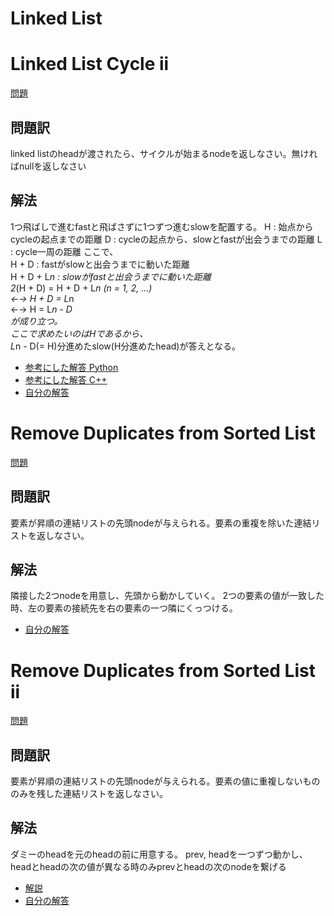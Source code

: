 # Linked List
# Linked List Cycle ii
[問題](https://leetcode.com/problems/linked-list-cycle-ii/)  
## 問題訳
linked listのheadが渡されたら、サイクルが始まるnodeを返しなさい。無ければnullを返しなさい  

## 解法
1つ飛ばしで進むfastと飛ばさずに1つずつ進むslowを配置する。
H : 始点からcycleの起点までの距離
D : cycleの起点から、slowとfastが出会うまでの距離
L : cycle一周の距離
ここで、  
H + D : fastがslowと出会うまでに動いた距離  
H + D + L*n : slowがfastと出会うまでに動いた距離  
2*(H + D) = H + D + L*n   (n = 1, 2, ...)  
←→ H + D = L*n  
←→ H = L*n - D  
が成り立つ。   
ここで求めたいのはHであるから、  
L*n - D(= H)分進めたslow(H分進めたhead)が答えとなる。

- [参考にした解答 Python](https://qiita.com/mhiro216/items/b5e9f4cfd47eb1dcc1cb)  
- [参考にした解答 C++](https://jpdebug.com/p/1694016)  
- [自分の解答](./LinkedListCycle2.cpp)

# Remove Duplicates from Sorted List
[問題](https://leetcode.com/problems/remove-duplicates-from-sorted-list/)

## 問題訳
要素が昇順の連結リストの先頭nodeが与えられる。要素の重複を除いた連結リストを返しなさい。

## 解法
隣接した2つnodeを用意し、先頭から動かしていく。
2つの要素の値が一致した時、左の要素の接続先を右の要素の一つ隣にくっつける。  
- [自分の解答](./RemoveDuplicatesFromSortedList.cpp)

# Remove Duplicates from Sorted List ii
[問題](https://leetcode.com/problems/remove-duplicates-from-sorted-list-ii/)  

## 問題訳
要素が昇順の連結リストの先頭nodeが与えられる。要素の値に重複しないもののみを残した連結リストを返しなさい。

##  解法 
ダミーのheadを元のheadの前に用意する。
prev, headを一つずつ動かし、
headとheadの次の値が異なる時のみprevとheadの次のnodeを繋げる

- [解説](https://youtu.be/R6-PnHODewY)
- [自分の解答](./RemoveDuplicatesFromSortedList2.cpp)


